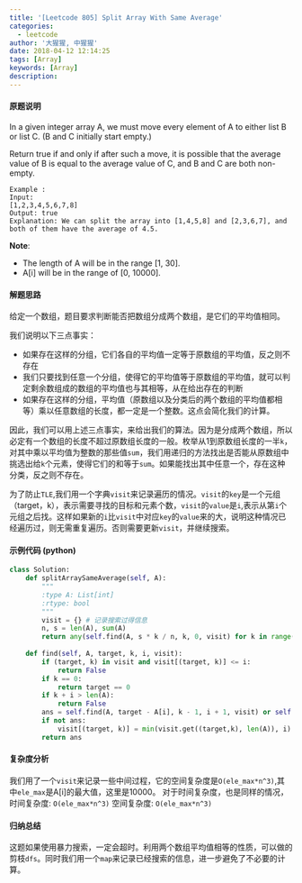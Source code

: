 ```yaml
---
title: '[Leetcode 805] Split Array With Same Average'
categories:
  - leetcode
author: '大猩猩, 中猩猩'
date: 2018-04-12 12:14:25
tags: [Array]
keywords: [Array]
description:
---
```


#### 原题说明
In a given integer array A, we must move every element of A to either list B or list C. (B and C initially start empty.)

Return true if and only if after such a move, it is possible that the average value of B is equal to the average value of C, and B and C are both non-empty.

	Example :
	Input: 
	[1,2,3,4,5,6,7,8]
	Output: true	
	Explanation: We can split the array into [1,4,5,8] and [2,3,6,7], and both of them have the average of 4.5.

**Note**:

 - The length of A will be in the range [1, 30].
 - A[i] will be in the range of [0, 10000].
<!-- more -->

#### 解题思路
给定一个数组，题目要求判断能否把数组分成两个数组，是它们的平均值相同。

我们说明以下三点事实：

 - 如果存在这样的分组，它们各自的平均值一定等于原数组的平均值，反之则不存在
 - 我们只要找到任意一个分组，使得它的平均值等于原数组的平均值，就可以判定剩余数组成的数组的平均值也与其相等，从在给出存在的判断
 - 如果存在这样的分组，平均值（原数组以及分类后的两个数组的平均值都相等）乘以任意数组的长度，都一定是一个整数。这点会简化我们的计算。

因此，我们可以用上述三点事实，来给出我们的算法。因为是分成两个数组，所以必定有一个数组的长度不超过原数组长度的一般。枚举从1到原数组长度的一半`k`，对其中乘以平均值为整数的那些值`sum`，我们用递归的方法找出是否能从原数组中挑选出给`k`个元素，使得它们的和等于`sum`。如果能找出其中任意一个，存在这种分类，反之则不存在。

为了防止`TLE`,我们用一个字典`visit`来记录遍历的情况。`visit`的`key`是一个元组（target，k），表示需要寻找的目标和元素个数，`visit`的`value`是`i`,表示从第`i`个元组之后找。这样如果新的`i`比`visit`中对应`key`的`value`来的大，说明这种情况已经遍历过，则无需重复遍历。否则需要更新`visit`，并继续搜索。

#### 示例代码 (python)
```python
class Solution:
    def splitArraySameAverage(self, A):
        """
        :type A: List[int]
        :rtype: bool
        """
        visit = {} # 记录搜索过得信息
        n, s = len(A), sum(A)
        return any(self.find(A, s * k / n, k, 0, visit) for k in range(1, int(n / 2) + 1) if s * k % n == 0)
    
    def find(self, A, target, k, i, visit):
        if (target, k) in visit and visit[(target, k)] <= i:
            return False
        if k == 0:
            return target == 0
        if k + i > len(A):
            return False
        ans = self.find(A, target - A[i], k - 1, i + 1, visit) or self.find(A, target, k, i + 1, visit)
        if not ans:
            visit[(target, k)] = min(visit.get((target,k), len(A)), i)
        return ans
```

#### 复杂度分析
我们用了一个`visit`来记录一些中间过程，它的空间复杂度是`O(ele_max*n^3)`,其中`ele_max`是A[i]的最大值，这里是10000。
对于时间复杂度，也是同样的情况，
时间复杂度: `O(ele_max*n^3)`
空间复杂度: `O(ele_max*n^3)`

#### 归纳总结
这题如果使用暴力搜索，一定会超时。利用两个数组平均值相等的性质，可以做的剪枝`dfs`。同时我们用一个`map`来记录已经搜索的信息，进一步避免了不必要的计算。